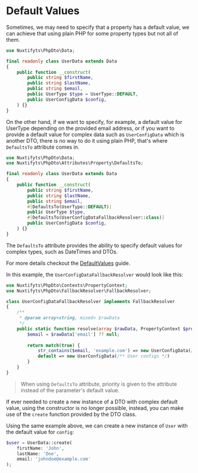 Default Values
=

Sometimes, we may need to specify that a property has a default value,
we can achieve that using plain PHP for some property types but not all of them.

```php
use Nuxtifyts\PhpDto\Data;

final readonly class UserData extends Data
{
    public function __construct(
        public string $firstName,
        public string $lastName,
        public string $email,
        public UserType $type = UserType::DEFAULT,
        public UserConfigData $config,
    ) {}
}
```

On the other hand, if we want to specify, for example, a default value for UserType depending
on the provided email address, or if you want to provide a default value for complex data such as
`UserConfigData` which is another DTO, there is no way to do it using plain PHP,
that's where `DefaultsTo` attribute comes in.

```php
use Nuxtifyts\PhpDto\Data;
use Nuxtifyts\PhpDto\Attributes\Property\DefaultsTo;

final readonly class UserData extends Data
{
    public function __construct(
        public string $firstName,
        public string $lastName,
        public string $email,
        #[DefaultsTo(UserType::DEFAULT)]
        public UserType $type,
        #[DefaultsTo(UserConfigDataFallbackResolver::class)]
        public UserConfigData $config,
    ) {}
}
```

The `DefaultsTo` attribute provides the ability to specify default values for complex types,
such as DateTimes and DTOs.

For more details checkout the [DefaultValues](https://github.com/nuxtifyts/php-dto/blob/main/docs/DefaultValues.md)
guide.

In this example, the `UserConfigDataFallbackResolver` would look like this:

```php
use Nuxtifyts\PhpDto\Contexts\PropertyContext;
use Nuxtifyts\PhpDto\FallbackResolver\FallbackResolver;

class UserConfigDataFallbackResolver implements FallbackResolver
{
    /** 
     * @param array<string, mixed> $rawData 
     */
    public static function resolve(array $rawData, PropertyContext $property) : mixed{
        $email = $rawData['email'] ?? null;
        
        return match(true) {
            str_contains($email, 'example.com') => new UserConfigData(/** Admin configs */),
            default => new UserConfigData(/** User configs */)
        }
    }
}
```

> When using `DefaultsTo` attribute, priority is given to the attribute instead of the parameter's default value.

If ever needed to create a new instance of a DTO with complex default value, 
using the constructor is no longer possible, instead, you can make use of the 
`create` function provided by the DTO class.

Using the same example above, we can create a new instance of `User` with the default value for `config`:

```php
$user = UserData::create(
    firstName: 'John',
    lastName: 'Doe',
    email: 'johndoe@example.com'
);
```
